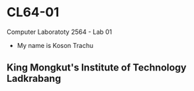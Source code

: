 # CL64-01

Computer Laboratoty 2564 - Lab 01

- My name is Koson Trachu

## King Mongkut's Institute of Technology Ladkrabang
